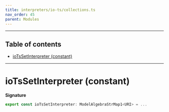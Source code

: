 ```yaml
---
title: interpreters/io-ts/collections.ts
nav_order: 45
parent: Modules
---
```


---

<h2 class="text-delta">Table of contents</h2>

- [ioTsSetInterpreter (constant)](#iotssetinterpreter-constant)

---

# ioTsSetInterpreter (constant)

**Signature**

```ts
export const ioTsSetInterpreter: ModelAlgebraStrMap1<URI> = ...
```
